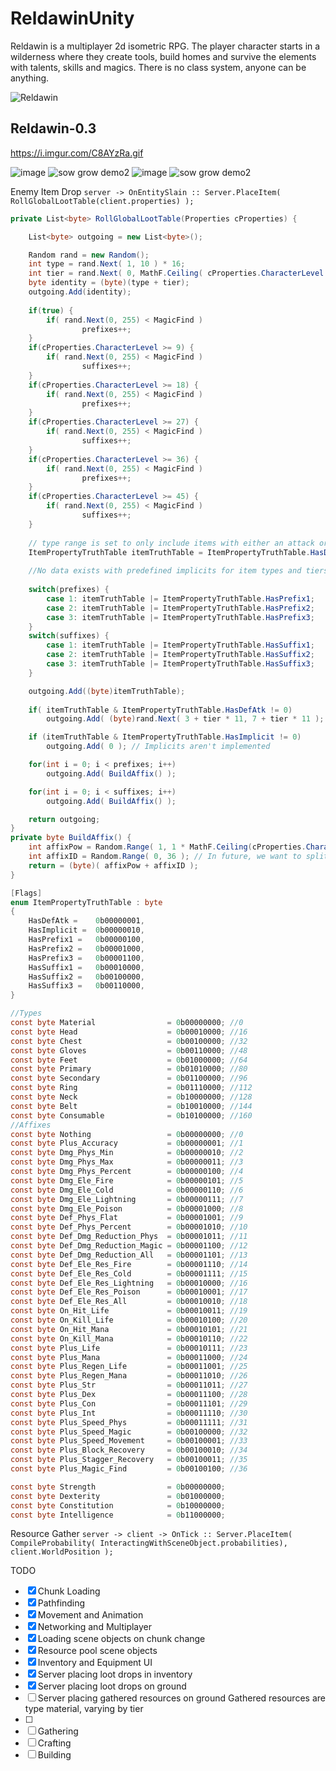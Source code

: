 # ReldawinUnity
Reldawin is a multiplayer 2d isometric RPG. The player character starts in a wilderness where they create tools, build homes and survive the elements with talents, skills and magics. There is no class system, anyone can be anything.

![Reldawin](https://i.imgur.com/38DS2Wp.png)

## Reldawin-0.3

https://i.imgur.com/C8AYzRa.gif

![image](https://github.com/ThimbleFire/Reldawin/assets/14812476/d34e4bc6-4a94-4d19-8afb-ec084a64c209)
![sow grow demo2](https://github.com/ThimbleFire/Reldawin/assets/14812476/1651338e-8964-45a3-8e7f-2a7eb7b19ead)
![image](https://github.com/ThimbleFire/Reldawin/assets/14812476/a5af8b0e-445d-4272-a300-cc4dca819bf9)
![sow grow demo2](https://github.com/ThimbleFire/Reldawin/assets/14812476/cd1e3840-ebfb-44a5-92d8-d30670bfe17b)

Enemy Item Drop `server -> OnEntitySlain :: Server.PlaceItem( RollGlobalLootTable(client.properties) );`

```c#
private List<byte> RollGlobalLootTable(Properties cProperties) {

    List<byte> outgoing = new List<byte>();

    Random rand = new Random();
    int type = rand.Next( 1, 10 ) * 16;
    int tier = rand.Next( 0, MathF.Ceiling( cProperties.CharacterLevel / 3 ) );
    byte identity = (byte)(type + tier);
    outgoing.Add(identity);
    
    if(true) {
        if( rand.Next(0, 255) < MagicFind )
                prefixes++;
    }
    if(cProperties.CharacterLevel >= 9) {
        if( rand.Next(0, 255) < MagicFind )
                suffixes++;    
    }
    if(cProperties.CharacterLevel >= 18) {
        if( rand.Next(0, 255) < MagicFind )
                prefixes++;
    }
    if(cProperties.CharacterLevel >= 27) {
        if( rand.Next(0, 255) < MagicFind )
                suffixes++;
    }
    if(cProperties.CharacterLevel >= 36) {
        if( rand.Next(0, 255) < MagicFind )
                prefixes++;
    }
    if(cProperties.CharacterLevel >= 45) {
        if( rand.Next(0, 255) < MagicFind )
                suffixes++;
    }
    
    // type range is set to only include items with either an attack or defence value meaning this is always true
    ItemPropertyTruthTable itemTruthTable = ItemPropertyTruthTable.HasDefAtk;
    
    //No data exists with predefined implicits for item types and tiers, this could be defined as 
    
    switch(prefixes) {
        case 1: itemTruthTable |= ItemPropertyTruthTable.HasPrefix1;
        case 2: itemTruthTable |= ItemPropertyTruthTable.HasPrefix2;
        case 3: itemTruthTable |= ItemPropertyTruthTable.HasPrefix3;
    }
    switch(suffixes) {
        case 1: itemTruthTable |= ItemPropertyTruthTable.HasSuffix1;
        case 2: itemTruthTable |= ItemPropertyTruthTable.HasSuffix2;
        case 3: itemTruthTable |= ItemPropertyTruthTable.HasSuffix3;
    }

    outgoing.Add((byte)itemTruthTable);
    
    if( itemTruthTable & ItemPropertyTruthTable.HasDefAtk != 0)
        outgoing.Add( (byte)rand.Next( 3 + tier * 11, 7 + tier * 11 );

    if (itemTruthTable & ItemPropertyTruthTable.HasImplicit != 0)
        outgoing.Add( 0 ); // Implicits aren't implemented

    for(int i = 0; i < prefixes; i++)
        outgoing.Add( BuildAffix() );

    for(int i = 0; i < suffixes; i++)
        outgoing.Add( BuildAffix() );

    return outgoing;
}
private byte BuildAffix() {
    int affixPow = Random.Range( 1, 1 * MathF.Ceiling(cProperties.CharacterLevel / 20) ) * 64;
    int affixID = Random.Range( 0, 36 ); // In future, we want to split affixes into prefixes and suffixes
    return = (byte)( affixPow + affixID );
}

[Flags]
enum ItemPropertyTruthTable : byte
{
    HasDefAtk =    0b00000001,
    HasImplicit =  0b00000010,
    HasPrefix1 =   0b00000100,
    HasPrefix2 =   0b00001000,
    HasPrefix3 =   0b00001100,
    HasSuffix1 =   0b00010000,
    HasSuffix2 =   0b00100000,
    HasSuffix3 =   0b00110000,
}

//Types
const byte Material                = 0b00000000; //0
const byte Head                    = 0b00010000; //16
const byte Chest                   = 0b00100000; //32
const byte Gloves                  = 0b00110000; //48
const byte Feet                    = 0b01000000; //64
const byte Primary                 = 0b01010000; //80 
const byte Secondary               = 0b01100000; //96
const byte Ring                    = 0b01110000; //112
const byte Neck                    = 0b10000000; //128
const byte Belt                    = 0b10010000; //144
const byte Consumable              = 0b10100000; //160
//Affixes
const byte Nothing                 = 0b00000000; //0
const byte Plus_Accuracy           = 0b00000001; //1
const byte Dmg_Phys_Min            = 0b00000010; //2
const byte Dmg_Phys_Max            = 0b00000011; //3
const byte Dmg_Phys_Percent        = 0b00000100; //4
const byte Dmg_Ele_Fire            = 0b00000101; //5
const byte Dmg_Ele_Cold            = 0b00000110; //6
const byte Dmg_Ele_Lightning       = 0b00000111; //7
const byte Dmg_Ele_Poison          = 0b00001000; //8
const byte Def_Phys_Flat           = 0b00001001; //9
const byte Def_Phys_Percent        = 0b00001010; //10
const byte Def_Dmg_Reduction_Phys  = 0b00001011; //11
const byte Def_Dmg_Reduction_Magic = 0b00001100; //12
const byte Def_Dmg_Reduction_All   = 0b00001101; //13
const byte Def_Ele_Res_Fire        = 0b00001110; //14
const byte Def_Ele_Res_Cold        = 0b00001111; //15
const byte Def_Ele_Res_Lightning   = 0b00010000; //16
const byte Def_Ele_Res_Poison      = 0b00010001; //17
const byte Def_Ele_Res_All         = 0b00010010; //18
const byte On_Hit_Life             = 0b00010011; //19
const byte On_Kill_Life            = 0b00010100; //20
const byte On_Hit_Mana             = 0b00010101; //21
const byte On_Kill_Mana            = 0b00010110; //22
const byte Plus_Life               = 0b00010111; //23
const byte Plus_Mana               = 0b00011000; //24
const byte Plus_Regen_Life         = 0b00011001; //25
const byte Plus_Regen_Mana         = 0b00011010; //26
const byte Plus_Str                = 0b00011011; //27
const byte Plus_Dex                = 0b00011100; //28
const byte Plus_Con                = 0b00011101; //29
const byte Plus_Int                = 0b00011110; //30
const byte Plus_Speed_Phys         = 0b00011111; //31
const byte Plus_Speed_Magic        = 0b00100000; //32
const byte Plus_Speed_Movement     = 0b00100001; //33
const byte Plus_Block_Recovery     = 0b00100010; //34
const byte Plus_Stagger_Recovery   = 0b00100011; //35
const byte Plus_Magic_Find         = 0b00100100; //36

const byte Strength                = 0b00000000;
const byte Dexterity               = 0b01000000;
const byte Constitution            = 0b10000000;
const byte Intelligence            = 0b11000000;
```

Resource Gather `server -> client -> OnTick :: Server.PlaceItem( CompileProbability( InteractingWithSceneObject.probabilities), client.WorldPosition );`

TODO
* [x] Chunk Loading
* [x] Pathfinding
* [x] Movement and Animation
* [x] Networking and Multiplayer
* [x] Loading scene objects on chunk change
* [x] Resource pool scene objects
* [x] Inventory and Equipment UI
* [x] Server placing loot drops in inventory
* [x] Server placing loot drops on ground
* [ ] Server placing gathered resources on ground
      Gathered resources are type material, varying by tier
* [ ] 
* [ ] Gathering
* [ ] Crafting
* [ ] Building
